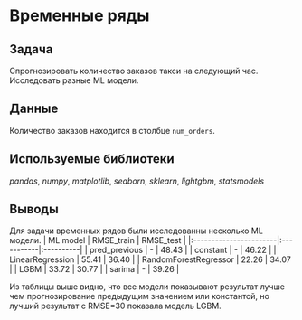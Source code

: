 # Временные ряды

## Задача

Спрогнозировать количество заказов такси на следующий час. Исследовать разные ML модели.

## Данные

Количество заказов находится в столбце `num_orders`.

## Используемые библиотеки
*pandas*, *numpy*, *matplotlib*, *seaborn*, *sklearn*, *lightgbm*, *statsmodels*

## Выводы
Для задачи временных рядов были исследованны несколько ML модели.
| ML model               | RMSE_train | RMSE_test |
|:-----------------------|:-----------|:----------|
| pred_previous          | -     | 48.43 |
| constant               | -     | 46.22 |
| LinearRegression       | 55.41 | 36.40 |
| RandomForestRegressor  | 22.26 | 34.07 |
| LGBM                   | 33.72 | 30.77 |
| sarima                 | -     | 39.26 |

Из таблицы выше видно, что все модели показывают результат лучше чем прогнозирование предыдущим значением или константой, но лучший результат с RMSE=30 показала модель LGBM. 
